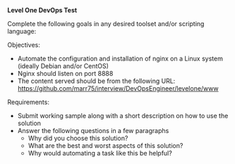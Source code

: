 **Level One DevOps Test**

Complete the following goals in any desired toolset and/or scripting language:

Objectives:
- Automate the configuration and installation of nginx on a Linux system (ideally Debian and/or CentOS)
- Nginx should listen on port 8888
- The content served should be from the following URL: https://github.com/marr75/interview/DevOpsEngineer/levelone/www

Requirements:
- Submit working sample along with a short description on how to use the solution
- Answer the following questions in a few paragraphs
  - Why did you choose this solution?
  - What are the best and worst aspects of this solution?
  - Why would automating a task like this be helpful?
